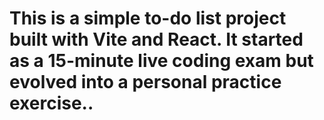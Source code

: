 # This is a simple to-do list project built with Vite and React. It started as a 15-minute live coding exam but evolved into a personal practice exercise..
